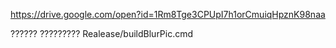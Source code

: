 
https://drive.google.com/open?id=1Rm8Tge3CPUpI7h1orCmuiqHpznK98naa

?????? ?????????
Realease/buildBlurPic.cmd
